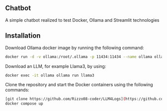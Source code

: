 ## Chatbot

A simple chatbot realized to test Docker, Ollama and Streamlit technologies

## Installation

Download Ollama docker image by running the following command:
```bash
docker run -d -v ollama:/root/.ollama -p 11434:11434 --name ollama ollama/ollama
```

Download an LLM, for example Llama3, by using:
```bash
docker exec -it ollama ollama run llama3
```

Clone the repository and start the Docker containers using the following commands:

```bash
[git clone https://github.com/Rizzo08-coder/LLM4Logs](https://github.com/zambo990/chatbot.git)
docker compose up
```

